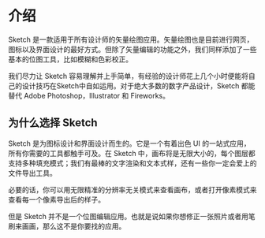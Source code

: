# 介绍

Sketch 是一款适用于所有设计师的矢量绘图应用。矢量绘图也是目前进行网页，图标以及界面设计的最好方式。但除了矢量编辑的功能之外，我们同样添加了一些基本的位图工具，比如模糊和色彩校正。
 
我们尽力让 Sketch 容易理解并上手简单，有经验的设计师花上几个小时便能将自己的设计技巧在Sketch中自如运用。对于绝大多数的数字产品设计，Sketch 都能替代 Adobe Photoshop，Illustrator 和 Fireworks。
 
 
## 为什么选择 Sketch

Sketch 是为图标设计和界面设计而生的。它是一个有着出色 UI 的一站式应用，所有你需要的工具都触手可及。在 Sketch 中，画布将是无限大小的，每个图层都支持多种填充模式；我们有最棒的文字渲染和文本式样，还有一些你一定会爱上的文件导出工具。
 
必要的话，你可以用无限精准的分辨率无关模式来查看画布，或者打开像素模式来查看每一个像素导出后的样子。
 
但是 Sketch 并不是一个位图编辑应用。也就是说如果你想修正一张照片或者用笔刷来画画，那么这不是你要找的应用。
